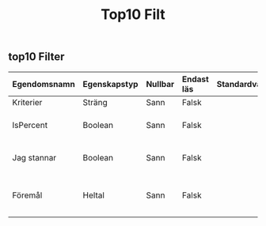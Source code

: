 ﻿---
title: Top10 Filt
second_title: Aspose.Cells Cloud Documen
type: docs
url: /sv/specification/model/top10filter/
description: "Aspose.Cells Molnmodellspecifikation: Top10Filter. Hantera enkelt Excel och andra kalkylarksdokument med funktioner som att öppna, generera, redigera, dela, slå samman, jämföra och konvertera"
weight: 50
---
## **top10 Filter**

 

| Egendomsnamn| Egenskapstyp| Nullbar| Endast läs| Standardvärde| Beskrivning|
|:- |:- |:- |:- |:- |:- |
| Kriterier| Sträng| Sann| Falsk|||
| IsPercent| Boolean| Sann| Falsk|| Anger om objekten är procent.|
|Jag stannar| Boolean| Sann| Falsk|| Indikerar om det är toppfiltret.|
| Föremål| Heltal| Sann| Falsk|| Hämtar och ställer in objekten i filtret.|

